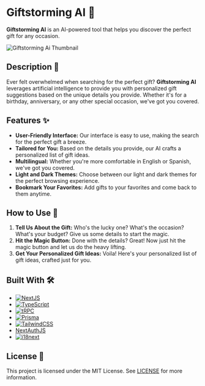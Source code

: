 # Giftstorming AI 🎁

**Giftstorming AI** is an AI-powered tool that helps you discover the perfect gift for any occasion.

![Giftstorming Ai Thumbnail](https://res.cloudinary.com/dhwxnbnaj/image/upload/v1691210624/Giftstorming_Ai_Thumbnail_fftdav.png)

## Description 📝

Ever felt overwhelmed when searching for the perfect gift? **Giftstorming AI** leverages artificial intelligence to provide you with personalized gift suggestions based on the unique details you provide. Whether it's for a birthday, anniversary, or any other special occasion, we've got you covered.

## Features ✨

- **User-Friendly Interface:** Our interface is easy to use, making the search for the perfect gift a breeze.
- **Tailored for You:** Based on the details you provide, our AI crafts a personalized list of gift ideas.
- **Multilingual:** Whether you're more comfortable in English or Spanish, we've got you covered.
- **Light and Dark Themes:** Choose between our light and dark themes for the perfect browsing experience.
- **Bookmark Your Favorites:** Add gifts to your favorites and come back to them anytime.

## How to Use 🤔

1. **Tell Us About the Gift:** Who's the lucky one? What's the occasion? What's your budget? Give us some details to start the magic.
2. **Hit the Magic Button:** Done with the details? Great! Now just hit the magic button and let us do the heavy lifting.
3. **Get Your Personalized Gift Ideas:** Voila! Here's your personalized list of gift ideas, crafted just for you.

## Built With 🛠️

- [![NextJS][NextJS]][NextJS-url]
- [![TypeScript][TypeScript]][TypeScript-url]
- [![tRPC][tRPC]][tRPC-url]
- [![Prisma][Prisma]][Prisma-url]
- [![TailwindCSS][TailwindCSS]][TailwindCSS-url]
- [NextAuthJS][NextAuthJS-url]
- [![i18next][i18next]][i18next-url]

## License 📜

This project is licensed under the MIT License. See [LICENSE](https://github.com/AndryOre/giftstormingai/blob/main/LICENSE) for more information.

[NextJS]: https://img.shields.io/badge/Next.js-000000.svg?style=for-the-badge&logo=nextdotjs&logoColor=white
[NextJS-url]: https://nextjs.org/
[TypeScript]: https://img.shields.io/badge/TypeScript-3178C6.svg?style=for-the-badge&logo=TypeScript&logoColor=white
[TypeScript-url]: https://www.typescriptlang.org/
[tRPC]: https://img.shields.io/badge/tRPC-2596BE.svg?style=for-the-badge&logo=tRPC&logoColor=white
[tRPC-url]: https://trpc.io/
[Prisma]: https://img.shields.io/badge/Prisma-2D3748.svg?style=for-the-badge&logo=Prisma&logoColor=white
[Prisma-url]: https://www.prisma.io/
[TailwindCSS]: https://img.shields.io/badge/Tailwind%20CSS-06B6D4.svg?style=for-the-badge&logo=Tailwind-CSS&logoColor=white
[TailwindCSS-url]: https://tailwindcss.com/
[NextAuthJS-url]: https://next-auth.js.org/
[i18next]: https://img.shields.io/badge/i18next-26A69A.svg?style=for-the-badge&logo=i18next&logoColor=white
[i18next-url]: https://github.com/i18next/next-i18next
